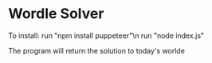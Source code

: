 # Wordle Solver

To install:
run "npm install puppeteer"\n
run "node index.js"

The program will return the solution to today's worlde
